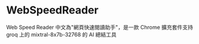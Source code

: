 # WebSpeedReader
Web Speed Reader 中文為"網頁快速閱讀助手"，是一款 Chrome 擴充套件支持  groq 上的 mixtral-8x7b-32768 的 AI 總結工具
